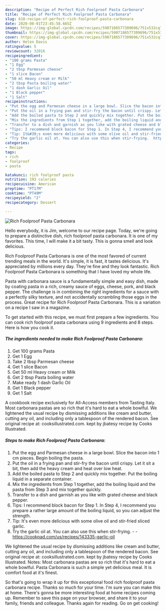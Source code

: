 ```yaml
---
description: "Recipe of Perfect Rich Foolproof Pasta Carbonara"
title: "Recipe of Perfect Rich Foolproof Pasta Carbonara"
slug: 618-recipe-of-perfect-rich-foolproof-pasta-carbonara
date: 2020-08-01T23:45:58.665Z
image: https://img-global.cpcdn.com/recipes/5907186577309696/751x532cq70/rich-foolproof-pasta-carbonara-recipe-main-photo.jpg
thumbnail: https://img-global.cpcdn.com/recipes/5907186577309696/751x532cq70/rich-foolproof-pasta-carbonara-recipe-main-photo.jpg
cover: https://img-global.cpcdn.com/recipes/5907186577309696/751x532cq70/rich-foolproof-pasta-carbonara-recipe-main-photo.jpg
author: Helen Davis
ratingvalue: 5
reviewcount: 32016
recipeingredient:
- "100 grams Pasta"
- "1 Egg"
- "2 tbsp Parmesan cheese"
- "1 slice Bacon"
- "50 ml Heavy cream or Milk"
- "2 tbsp Pasta boiling water"
- "1 dash Garlic Oil"
- "1 Black pepper"
- "1 Salt"
recipeinstructions:
- "Put the egg and Parmesan cheese in a large bowl. Slice the bacon into 1 cm pieces. Begin boiling the pasta."
- "Put the oil in a frying pan and stir-fry the bacon until crispy. Let it sit a bit, then add the heavy cream and heat over low heat."
- "Add the boiled pasta to Step 2 and quickly mix together. Put the boiling liquid in a separate container."
- "Mix the ingredients from Step 1 together, add the boiling liquid and the pasta from Step 3 and mix together quickly."
- "Transfer to a dish and garnish as you like with grated cheese and black pepper."
- "Tips: I recommend block bacon for Step 1. In Step 4, I recommend you prepare a rather large amount of the boiling liquid, so you can adjust the strength."
- "Tip: It&#39;s even more delicious with some olive oil and stir-fried sliced garlic."
- "Try the garlic oil at. You can also use this when stir-frying.  https://cookpad.com/us/recipes/143335-garlic-oil"
categories:
- Recipe
tags:
- rich
- foolproof
- pasta

katakunci: rich foolproof pasta 
nutrition: 193 calories
recipecuisine: American
preptime: "PT17M"
cooktime: "PT49M"
recipeyield: "2"
recipecategory: Dessert

---
```



![Rich Foolproof Pasta Carbonara](https://img-global.cpcdn.com/recipes/5907186577309696/751x532cq70/rich-foolproof-pasta-carbonara-recipe-main-photo.jpg)

Hello everybody, it is Jim, welcome to our recipe page. Today, we're going to prepare a distinctive dish, rich foolproof pasta carbonara. It is one of my favorites. This time, I will make it a bit tasty. This is gonna smell and look delicious.

Rich Foolproof Pasta Carbonara is one of the most favored of current trending meals in the world. It's simple, it is fast, it tastes delicious. It's appreciated by millions every day. They're fine and they look fantastic. Rich Foolproof Pasta Carbonara is something that I have loved my whole life.

Pasta with carbonara sauce is a fundamentally simple and easy dish, made by coating pasta in a rich, creamy sauce of eggs, cheese, pork, and black pepper. The challenge is in combining the right ingredients for a sauce with a perfectly silky texture, and not accidentally scrambling those eggs in the process. Great recipe for Rich Foolproof Pasta Carbonara. This is a variation on a recipe I saw in a magazine.


To get started with this recipe, we must first prepare a few ingredients. You can cook rich foolproof pasta carbonara using 9 ingredients and 8 steps. Here is how you cook it.

<!--inarticleads1-->

##### The ingredients needed to make Rich Foolproof Pasta Carbonara:

1. Get 100 grams Pasta
1. Get 1 Egg
1. Take 2 tbsp Parmesan cheese
1. Get 1 slice Bacon
1. Get 50 ml Heavy cream or Milk
1. Get 2 tbsp Pasta boiling water
1. Make ready 1 dash Garlic Oil
1. Get 1 Black pepper
1. Get 1 Salt


A cookbook recipe exclusively for All-Access members from Tasting Italy. Most carbonara pastas are so rich that it&#39;s hard to eat a whole bowlful. We lightened the usual recipe by dismissing additions like cream and butter, cutting any oil, and including only a tablespoon of the rendered bacon. See original recipe at: cooksillustrated.com. kept by jbatesy recipe by Cooks Illustrated. 

<!--inarticleads2-->

##### Steps to make Rich Foolproof Pasta Carbonara:

1. Put the egg and Parmesan cheese in a large bowl. Slice the bacon into 1 cm pieces. Begin boiling the pasta.
1. Put the oil in a frying pan and stir-fry the bacon until crispy. Let it sit a bit, then add the heavy cream and heat over low heat.
1. Add the boiled pasta to Step 2 and quickly mix together. Put the boiling liquid in a separate container.
1. Mix the ingredients from Step 1 together, add the boiling liquid and the pasta from Step 3 and mix together quickly.
1. Transfer to a dish and garnish as you like with grated cheese and black pepper.
1. Tips: I recommend block bacon for Step 1. In Step 4, I recommend you prepare a rather large amount of the boiling liquid, so you can adjust the strength.
1. Tip: It&#39;s even more delicious with some olive oil and stir-fried sliced garlic.
1. Try the garlic oil at. You can also use this when stir-frying. -  - https://cookpad.com/us/recipes/143335-garlic-oil


We lightened the usual recipe by dismissing additions like cream and butter, cutting any oil, and including only a tablespoon of the rendered bacon. See original recipe at: cooksillustrated.com. kept by jbatesy recipe by Cooks Illustrated. Notes: Most carbonara pastas are so rich that it&#39;s hard to eat a whole bowlful. Pasta Carbonara is such a simple yet delicious meal. It is comfort food at it&#39;s finest. 

So that's going to wrap it up for this exceptional food rich foolproof pasta carbonara recipe. Thanks so much for your time. I'm sure you can make this at home. There's gonna be more interesting food at home recipes coming up. Remember to save this page on your browser, and share it to your family, friends and colleague. Thanks again for reading. Go on get cooking!
